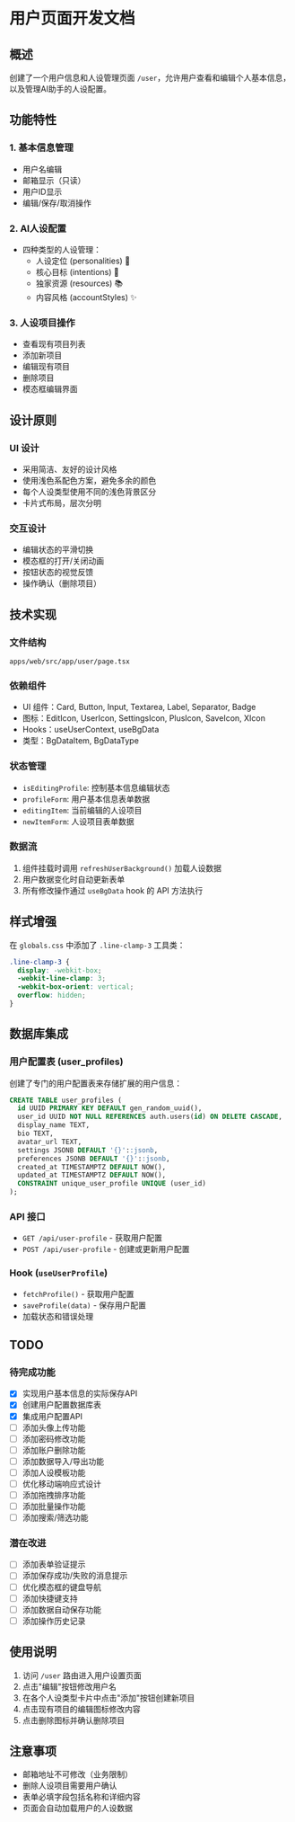 # 用户页面开发文档

## 概述

创建了一个用户信息和人设管理页面 `/user`，允许用户查看和编辑个人基本信息，以及管理AI助手的人设配置。

## 功能特性

### 1. 基本信息管理
- 用户名编辑
- 邮箱显示（只读）
- 用户ID显示
- 编辑/保存/取消操作

### 2. AI人设配置
- 四种类型的人设管理：
  - 人设定位 (personalities) 👤
  - 核心目标 (intentions) 🎯 
  - 独家资源 (resources) 📚
  - 内容风格 (accountStyles) ✨

### 3. 人设项目操作
- 查看现有项目列表
- 添加新项目
- 编辑现有项目
- 删除项目
- 模态框编辑界面

## 设计原则

### UI 设计
- 采用简洁、友好的设计风格
- 使用浅色系配色方案，避免多余的颜色
- 每个人设类型使用不同的浅色背景区分
- 卡片式布局，层次分明

### 交互设计
- 编辑状态的平滑切换
- 模态框的打开/关闭动画
- 按钮状态的视觉反馈
- 操作确认（删除项目）

## 技术实现

### 文件结构
```
apps/web/src/app/user/page.tsx
```

### 依赖组件
- UI 组件：Card, Button, Input, Textarea, Label, Separator, Badge
- 图标：EditIcon, UserIcon, SettingsIcon, PlusIcon, SaveIcon, XIcon
- Hooks：useUserContext, useBgData
- 类型：BgDataItem, BgDataType

### 状态管理
- `isEditingProfile`: 控制基本信息编辑状态
- `profileForm`: 用户基本信息表单数据
- `editingItem`: 当前编辑的人设项目
- `newItemForm`: 人设项目表单数据

### 数据流
1. 组件挂载时调用 `refreshUserBackground()` 加载人设数据
2. 用户数据变化时自动更新表单
3. 所有修改操作通过 `useBgData` hook 的 API 方法执行

## 样式增强

在 `globals.css` 中添加了 `.line-clamp-3` 工具类：
```css
.line-clamp-3 {
  display: -webkit-box;
  -webkit-line-clamp: 3;
  -webkit-box-orient: vertical;
  overflow: hidden;
}
```

## 数据库集成

### 用户配置表 (user_profiles)
创建了专门的用户配置表来存储扩展的用户信息：

```sql
CREATE TABLE user_profiles (
  id UUID PRIMARY KEY DEFAULT gen_random_uuid(),
  user_id UUID NOT NULL REFERENCES auth.users(id) ON DELETE CASCADE,
  display_name TEXT,
  bio TEXT,
  avatar_url TEXT,
  settings JSONB DEFAULT '{}'::jsonb,
  preferences JSONB DEFAULT '{}'::jsonb,
  created_at TIMESTAMPTZ DEFAULT NOW(),
  updated_at TIMESTAMPTZ DEFAULT NOW(),
  CONSTRAINT unique_user_profile UNIQUE (user_id)
);
```

### API 接口
- `GET /api/user-profile` - 获取用户配置
- `POST /api/user-profile` - 创建或更新用户配置

### Hook (`useUserProfile`)
- `fetchProfile()` - 获取用户配置
- `saveProfile(data)` - 保存用户配置
- 加载状态和错误处理

## TODO

### 待完成功能
- [x] 实现用户基本信息的实际保存API
- [x] 创建用户配置数据库表
- [x] 集成用户配置API
- [ ] 添加头像上传功能
- [ ] 添加密码修改功能
- [ ] 添加账户删除功能
- [ ] 添加数据导入/导出功能
- [ ] 添加人设模板功能
- [ ] 优化移动端响应式设计
- [ ] 添加拖拽排序功能
- [ ] 添加批量操作功能
- [ ] 添加搜索/筛选功能

### 潜在改进
- [ ] 添加表单验证提示
- [ ] 添加保存成功/失败的消息提示
- [ ] 优化模态框的键盘导航
- [ ] 添加快捷键支持
- [ ] 添加数据自动保存功能
- [ ] 添加操作历史记录

## 使用说明

1. 访问 `/user` 路由进入用户设置页面
2. 点击"编辑"按钮修改用户名
3. 在各个人设类型卡片中点击"添加"按钮创建新项目
4. 点击现有项目的编辑图标修改内容
5. 点击删除图标并确认删除项目

## 注意事项

- 邮箱地址不可修改（业务限制）
- 删除人设项目需要用户确认
- 表单必填字段包括名称和详细内容
- 页面会自动加载用户的人设数据 
